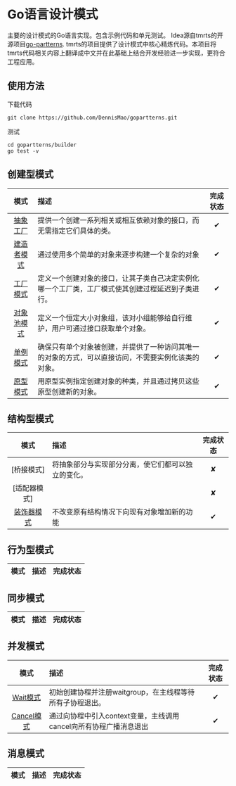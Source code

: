 # Go语言设计模式
主要的设计模式的Go语言实现。包含示例代码和单元测试。
Idea源自tmrts的开源项目[go-partterns](https://github.com/tmrts/go-patterns). tmrts的项目提供了设计模式中核心精炼代码。本项目将tmrts代码相关内容上翻译成中文并在此基础上结合开发经验进一步实现，更符合工程应用。

## 使用方法
下载代码
```
git clone https://github.com/DennisMao/gopartterns.git
```
测试
```
cd gopartterns/builder
go test -v
```


## 创建型模式

| 模式 | 描述 | 完成状态 |
|:-------:|:----------- |:------:|
| [抽象工厂](/abstractFactory/abstractFactory.go) | 提供一个创建一系列相关或相互依赖对象的接口，而无需指定它们具体的类。 | ✔ |
| [建造者模式](/builder/builder.go) | 通过使用多个简单的对象来逐步构建一个复杂的对象 | ✔ |
| [工厂模式](/factory/factory.go) | 定义一个创建对象的接口，让其子类自己决定实例化哪一个工厂类，工厂模式使其创建过程延迟到子类进行。 | ✔ |
| [对象池模式](/objectPool/objectPool.go) | 定义一个恒定大小对象组，该对小组能够给自行维护，用户可通过接口获取单个对象。 | ✔ |
| [单例模式](/singleTon/singleTon.go) | 确保只有单个对象被创建，并提供了一种访问其唯一的对象的方式，可以直接访问，不需要实例化该类的对象。 | ✔ |
| [原型模式](/prototype/prototype.go) | 用原型实例指定创建对象的种类，并且通过拷贝这些原型创建新的对象。 | ✔ |
## 结构型模式

| 模式 | 描述 | 完成状态 |
|:-------:|:----------- |:------:|
| [桥接模式] | 将抽象部分与实现部分分离，使它们都可以独立的变化。 | ✘ |
| [适配器模式] | | ✘ |
| [装饰器模式](/decorator/decorator.go) | 不改变原有结构情况下向现有对象增加新的功能 | ✔ |

## 行为型模式

| 模式 | 描述 | 完成状态 |
|:-------:|:----------- |:------:|

## 同步模式

| 模式 | 描述 | 完成状态 |
|:-------:|:----------- |:------:|

## 并发模式

| 模式 | 描述 | 完成状态 |
|:-------:|:----------- |:------:|
| [Wait模式](/concurrency/wait.go) | 初始创建协程并注册waitgroup，在主线程等待所有子协程退出。 | ✔ |
| [Cancel模式](/concurrency/cancel.go) | 通过向协程中引入context变量，主线调用cancel向所有协程广播消息退出 | ✔ |


## 消息模式

| 模式 | 描述 | 完成状态 |
|:-------:|:----------- |:------:|
